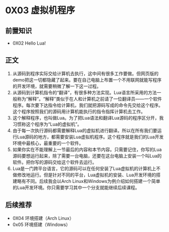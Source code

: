 # 0X03 虚拟机程序

## 前置知识

* 0X02 Hello Lua!

## 正文

1. 从源码到程序实际交给计算机去执行，这中间有很多工作要做。但网页版的demo把这一切都隐藏了起来。要在自己电脑上布置一个不用联网就能写程序的开发环境，就需要稍微了解一下这一过程。
1. 从源码到计算机指令的“翻译”，有很多种方法实现。Lua语言所采用的方法一般称为“解释”。“解释”类似于在人和计算机之前请了一位翻译员——一个软件程序。每次要下达指令给计算机，我们就把源码写成的命令先交给这个程序。这个程序按照我们的源码用计算机能执行的指令指挥计算机去工作。
1. 这个解释程序，也叫做Lua。为了把Lua语法和翻译Lua源码的程序区分开，我习惯称这个程序为“Lua的虚拟机”。
1. 由于每一次执行源码都需要解释Lua的虚拟机进行翻译。所以在所有我们要运行Lua源码的地方，都需要安装Lua虚拟机程序。这个程序就是我们的Lua开发环境中最核心，最重要的一个软件。
1. 如果你实在不能理解上一节最后的内容和本节内容。只需要记住，你写的Lua源码要想运行起来，除了需要一台电脑，还要在这台电脑上安装一个叫Lua的软件。把你写的源码交给这个软件去运行。
1. Lua是一门跨平台语言，它的源码可以在任何安装了Lua虚拟机的计算机上不做修改地运行。但是针对不同的平台，Lua虚拟机的安装、Lua开发环境的搭建略有不同。后续我会以Arch Linux和Windows为例介绍如何搭建一个简单的Lua开发环境。你只需要学习其中一个分支就能继续后续课程。

## 后续推荐

* 0X04 环境搭建（Arch Linux）
* 0x05 环境搭建（Windows）

